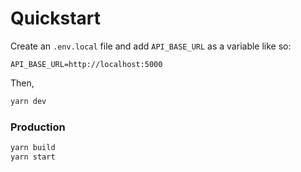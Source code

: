 # Quickstart

Create an `.env.local` file and add `API_BASE_URL` as a variable like so:

```.env
API_BASE_URL=http://localhost:5000
```

Then,

```bash
yarn dev
```

### Production

```bash
yarn build
yarn start
```